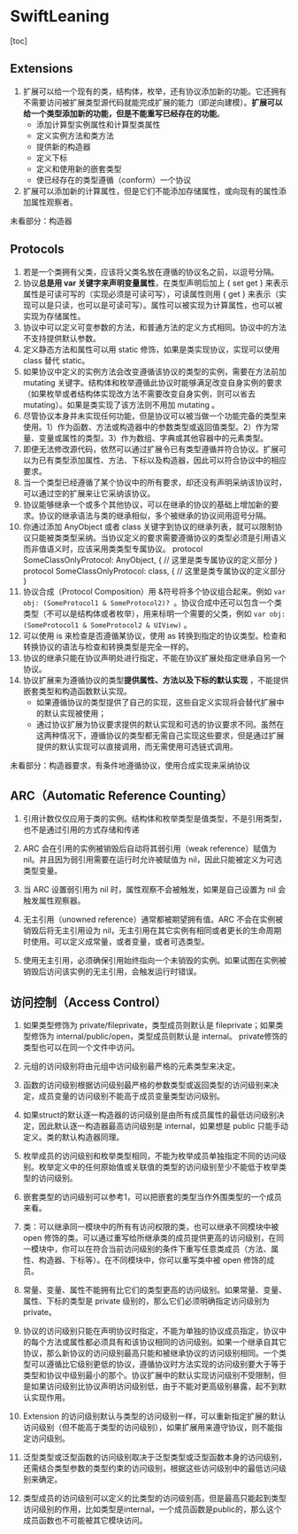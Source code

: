 # SwiftLeaning

[toc]

## Extensions

1. 扩展可以给一个现有的类，结构体，枚举，还有协议添加新的功能。它还拥有不需要访问被扩展类型源代码就能完成扩展的能力（即逆向建模）。**扩展可以给一个类型添加新的功能，但是不能重写已经存在的功能**。
   - 添加计算型实例属性和计算型类属性
   - 定义实例方法和类方法
   - 提供新的构造器
   - 定义下标
   - 定义和使用新的嵌套类型
   - 使已经存在的类型遵循（conform）一个协议
2. 扩展可以添加新的计算属性，但是它们不能添加存储属性，或向现有的属性添加属性观察者。





未看部分：构造器



## Protocols

1. 若是一个类拥有父类，应该将父类名放在遵循的协议名之前，以逗号分隔。
2. 协议**总是用 var 关键字来声明变量属性**，在类型声明后加上 { set get } 来表示属性是可读可写的（实现必须是可读可写），可读属性则用 { get } 来表示（实现可以是只读，也可以是可读可写）。属性可以被实现为计算属性，也可以被实现为存储属性。
3. 协议中可以定义可变参数的方法，和普通方法的定义方式相同。协议中的方法不支持提供默认参数。
4. 定义静态方法和属性可以用 static 修饰，如果是类实现协议，实现可以使用 class 替代 static。
5. 如果协议中定义的实例方法会改变遵循该协议的类型的实例，需要在方法前加 mutating 关键字。结构体和枚举遵循此协议时能够满足改变自身实例的要求（如果枚举或者结构体实现改方法不需要改变自身实例，则可以省去 mutating）。如果是类实现了该方法则不用加 mutating 。
6. 尽管协议本身并未实现任何功能，但是协议可以被当做一个功能完备的类型来使用。1）作为函数、方法或构造器中的参数类型或返回值类型。2）作为常量、变量或属性的类型。3）作为数组、字典或其他容器中的元素类型。
7. 即便无法修改源代码，依然可以通过扩展令已有类型遵循并符合协议。扩展可以为已有类型添加属性、方法、下标以及构造器，因此可以符合协议中的相应要求。
8. 当一个类型已经遵循了某个协议中的所有要求，却还没有声明采纳该协议时，可以通过空的扩展来让它采纳该协议。
9. 协议能够继承一个或多个其他协议，可以在继承的协议的基础上增加新的要求。协议的继承语法与类的继承相似，多个被继承的协议间用逗号分隔。
10. 你通过添加 AnyObject  或者 class 关键字到协议的继承列表，就可以限制协议只能被类类型采纳。当协议定义的要求需要遵循协议的类型必须是引用语义而非值语义时，应该采用类类型专属协议。
    protocol SomeClassOnlyProtocol: AnyObject,  {
        // 这里是类专属协议的定义部分
    }
    protocol SomeClassOnlyProtocol: class,  {
        // 这里是类专属协议的定义部分
    }
11. 协议合成（Protocol Composition）用 &符号将多个协议组合起来。例如 `var obj: (SomeProtocol1 & SomeProtocol2)? `。协议合成中还可以包含一个类类型（不可以是结构体或者枚举），用来标明一个需要的父类，例如 `var obj: (SomeProtocol1 & SomeProtocol2 & UIView)` 。
12. 可以使用 is 来检查是否遵循某协议，使用 as 转换到指定的协议类型。检查和转换协议的语法与检查和转换类型是完全一样的。
13. 协议的继承只能在协议声明处进行指定，不能在协议扩展处指定继承自另一个协议。
14. 协议扩展来为遵循协议的类型**提供属性、方法以及下标的默认实现** ，不能提供嵌套类型和构造函数默认实现。
    - 如果遵循协议的类型提供了自己的实现，这些自定义实现将会替代扩展中的默认实现被使用；
    - 通过协议扩展为协议要求提供的默认实现和可选的协议要求不同。虽然在这两种情况下，遵循协议的类型都无需自己实现这些要求，但是通过扩展提供的默认实现可以直接调用，而无需使用可选链式调用。



未看部分：构造器要求，有条件地遵循协议，使用合成实现来采纳协议



## ARC（Automatic Reference Counting）

1. 引用计数仅仅应用于类的实例。结构体和枚举类型是值类型，不是引用类型，也不是通过引用的方式存储和传递

2. ARC 会在引用的实例被销毁后自动将其弱引用（weak reference）赋值为 nil。并且因为弱引用需要在运行时允许被赋值为 nil，因此只能被定义为可选类型变量。

3. 当 ARC 设置弱引用为 nil 时，属性观察不会被触发，如果是自己设置为 nil 会触发属性观察器。

4. 无主引用（unowned reference）通常都被期望拥有值。ARC 不会在实例被销毁后将无主引用设为 nil，无主引用在其它实例有相同或者更长的生命周期时使用。可以定义成常量，或者变量，或者可选类型。

5. 使用无主引用，必须确保引用始终指向一个未销毁的实例。如果试图在实例被销毁后访问该实例的无主引用，会触发运行时错误。



## 访问控制（Access Control）

1. 如果类型修饰为 private/fileprivate，类型成员则默认是 fileprivate；如果类型修饰为 internal/public/open，类型成员则默认是 internal。 private修饰的类型也可以在同一个文件中访问。

2. 元组的访问级别将由元组中访问级别最严格的元素类型来决定。

3. 函数的访问级别根据访问级别最严格的参数类型或返回类型的访问级别来决定，成员变量的访问级别不能高于成员变量类型访问级别。

4. 如果struct的默认逐一构造器的访问级别是由所有成员属性的最低访问级别决定，因此默认逐一构造器最高访问级别是 internal，如果想是 public 只能手动定义。类的默认构造器同理。

5. 枚举成员的访问级别和枚举类型相同，不能为枚举成员单独指定不同的访问级别。枚举定义中的任何原始值或关联值的类型的访问级别至少不能低于枚举类型的访问级别。

6. 嵌套类型的访问级别可以参考1，可以把嵌套的类型当作外围类型的一个成员来看。

7. 类：可以继承同一模块中的所有有访问权限的类，也可以继承不同模块中被 open 修饰的类。可以通过重写给所继承类的成员提供更高的访问级别，在同一模块中，你可以在符合当前访问级别的条件下重写任意类成员（方法、属性、构造器、下标等）。在不同模块中，你可以重写类中被 open 修饰的成员。

8. 常量、变量、属性不能拥有比它们的类型更高的访问级别。如果常量、变量、属性、下标的类型是 private 级别的，那么它们必须明确指定访问级别为 private。

9. 协议的访问级别只能在声明协议时指定，不能为单独的协议成员指定，协议中的每个方法或属性都必须具有和该协议相同的访问级别。如果一个继承自其它协议，那么新协议的访问级别最高只能和被继承协议的访问级别相同。一个类型可以遵循比它级别更低的协议，遵循协议时方法实现的访问级别要大于等于类型和协议中级别最小的那个。协议扩展中的默认实现访问级别不受限制，但是如果访问级别比协议声明访问级别低，由于不能对更高级别暴露，起不到默认实现作用。

10. Extension 的访问级别默认与类型的访问级别一样，可以重新指定扩展的默认访问级别（但不能高于类型的访问级别），如果扩展用来遵守协议，则不能指定访问级别。

11. 泛型类型或泛型函数的访问级别取决于泛型类型或泛型函数本身的访问级别，还需结合类型参数的类型约束的访问级别，根据这些访问级别中的最低访问级别来确定。

12. 类型成员的访问级别可以定义的比类型的访问级别高，但是最高只能起到类型访问级别的作用，比如类型是internal，一个成员函数是public的，那么这个成员函数也不可能被其它模块访问。